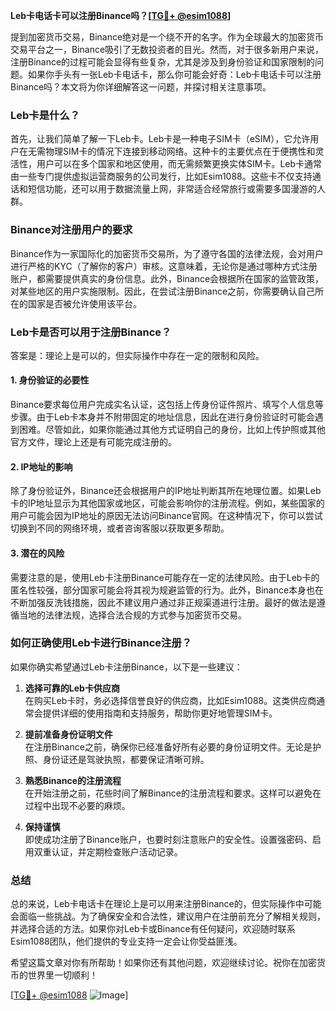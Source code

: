 **Leb卡电话卡可以注册Binance吗？[[TG💪+ @esim1088](https://t.me/s/esim1088)]**

提到加密货币交易，Binance绝对是一个绕不开的名字。作为全球最大的加密货币交易平台之一，Binance吸引了无数投资者的目光。然而，对于很多新用户来说，注册Binance的过程可能会显得有些复杂，尤其是涉及到身份验证和国家限制的问题。如果你手头有一张Leb卡电话卡，那么你可能会好奇：Leb卡电话卡可以注册Binance吗？本文将为你详细解答这一问题，并探讨相关注意事项。

### Leb卡是什么？

首先，让我们简单了解一下Leb卡。Leb卡是一种电子SIM卡（eSIM），它允许用户在无需物理SIM卡的情况下连接到移动网络。这种卡的主要优点在于便携性和灵活性，用户可以在多个国家和地区使用，而无需频繁更换实体SIM卡。Leb卡通常由一些专门提供虚拟运营商服务的公司发行，比如Esim1088。这些卡不仅支持通话和短信功能，还可以用于数据流量上网，非常适合经常旅行或需要多国漫游的人群。

### Binance对注册用户的要求

Binance作为一家国际化的加密货币交易所，为了遵守各国的法律法规，会对用户进行严格的KYC（了解你的客户）审核。这意味着，无论你是通过哪种方式注册账户，都需要提供真实的身份信息。此外，Binance会根据所在国家的监管政策，对某些地区的用户实施限制。因此，在尝试注册Binance之前，你需要确认自己所在的国家是否被允许使用该平台。

### Leb卡是否可以用于注册Binance？

答案是：理论上是可以的，但实际操作中存在一定的限制和风险。

#### 1. **身份验证的必要性**
Binance要求每位用户完成实名认证，这包括上传身份证件照片、填写个人信息等步骤。由于Leb卡本身并不附带固定的地址信息，因此在进行身份验证时可能会遇到困难。尽管如此，如果你能通过其他方式证明自己的身份，比如上传护照或其他官方文件，理论上还是有可能完成注册的。

#### 2. **IP地址的影响**
除了身份验证外，Binance还会根据用户的IP地址判断其所在地理位置。如果Leb卡的IP地址显示为其他国家或地区，可能会影响你的注册流程。例如，某些国家的用户可能会因为IP地址的原因无法访问Binance官网。在这种情况下，你可以尝试切换到不同的网络环境，或者咨询客服以获取更多帮助。

#### 3. **潜在的风险**
需要注意的是，使用Leb卡注册Binance可能存在一定的法律风险。由于Leb卡的匿名性较强，部分国家可能会将其视为规避监管的行为。此外，Binance本身也在不断加强反洗钱措施，因此不建议用户通过非正规渠道进行注册。最好的做法是遵循当地的法律法规，选择合法合规的方式参与加密货币交易。

### 如何正确使用Leb卡进行Binance注册？

如果你确实希望通过Leb卡注册Binance，以下是一些建议：

1. **选择可靠的Leb卡供应商**  
   在购买Leb卡时，务必选择信誉良好的供应商，比如Esim1088。这类供应商通常会提供详细的使用指南和支持服务，帮助你更好地管理SIM卡。

2. **提前准备身份证明文件**  
   在注册Binance之前，确保你已经准备好所有必要的身份证明文件。无论是护照、身份证还是驾驶执照，都要保证清晰可辨。

3. **熟悉Binance的注册流程**  
   在开始注册之前，花些时间了解Binance的注册流程和要求。这样可以避免在过程中出现不必要的麻烦。

4. **保持谨慎**  
   即使成功注册了Binance账户，也要时刻注意账户的安全性。设置强密码、启用双重认证，并定期检查账户活动记录。

### 总结

总的来说，Leb卡电话卡在理论上是可以用来注册Binance的，但实际操作中可能会面临一些挑战。为了确保安全和合法性，建议用户在注册前充分了解相关规则，并选择合适的方法。如果你对Leb卡或Binance有任何疑问，欢迎随时联系Esim1088团队，他们提供的专业支持一定会让你受益匪浅。

希望这篇文章对你有所帮助！如果你还有其他问题，欢迎继续讨论。祝你在加密货币的世界里一切顺利！

[[TG💪+ @esim1088](https://t.me/s/esim1088) ![Image](https://i.postimg.cc/4NQfJmqS/Snipaste-2025-05-13-00-14-12.png)]